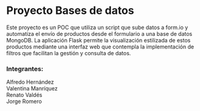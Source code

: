 # Proyecto Bases de datos  
Este proyecto es un POC que utiliza un script que sube datos a form.io y automatiza el envío de productos desde el formulario a una base de datos MongoDB. La aplicación Flask permite la visualización estilizada de estos productos mediante una interfaz web que contempla la implementación de filtros que facilitan la gestión y consulta de datos.  
### Integrantes:  
Alfredo Hernández  
Valentina Manríquez  
Renato Valdés  
Jorge Romero